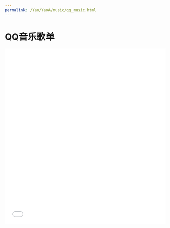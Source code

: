 ```yaml
---
permalink: /Yao/YaoA/music/qq_music.html
---
```


# QQ音乐歌单

<!--<iframe frameborder="no" border="0" marginwidth="0" marginheight="0" width=100% height=550 src="//music.163.com/outchain/player?type=0&id=8056247134&auto=0&height=430"></iframe>
-->

<iframe frameborder="no" border="0" marginwidth="0" marginheight="0" width=100% height=550 src="//music.163.com/outchain/player?type=0&id=639419756&auto=0&height=430"></iframe>


